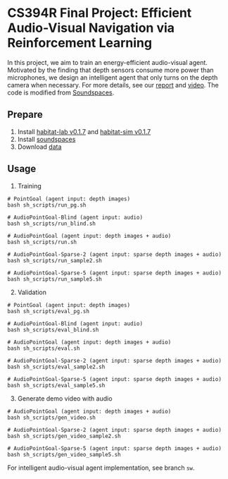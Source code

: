 # CS394R Final Project: Efficient Audio-Visual Navigation via Reinforcement Learning

In this project, we aim to train an energy-efficient audio-visual agent. Motivated by the finding that depth sensors consume more power than microphones, we design an intelligent agent that only turns on the depth camera when necessary.
For more details, see our [report](report.pdf) and [video](https://www.youtube.com/watch?v=LOrfifPg8eE). The code is modified from [Soundspaces](https://github.com/facebookresearch/sound-spaces). 

## Prepare
1. Install [habitat-lab v0.1.7](https://github.com/facebookresearch/habitat-lab) and [habitat-sim v0.1.7](https://github.com/facebookresearch/habitat-sim)
2. Install [soundspaces](https://github.com/facebookresearch/sound-spaces)
3. Download [data](soundspaces/README.md)

## Usage

1. Training
```
# PointGoal (agent input: depth images)
bash sh_scripts/run_pg.sh

# AudioPointGoal-Blind (agent input: audio)
bash sh_scripts/run_blind.sh

# AudioPointGoal (agent input: depth images + audio)
bash sh_scripts/run.sh

# AudioPointGoal-Sparse-2 (agent input: sparse depth images + audio)
bash sh_scripts/run_sample2.sh

# AudioPointGoal-Sparse-5 (agent input: sparse depth images + audio)
bash sh_scripts/run_sample5.sh
```
2. Validation
```
# PointGoal (agent input: depth images)
bash sh_scripts/eval_pg.sh

# AudioPointGoal-Blind (agent input: audio)
bash sh_scripts/eval_blind.sh

# AudioPointGoal (agent input: depth images + audio)
bash sh_scripts/eval.sh

# AudioPointGoal-Sparse-2 (agent input: sparse depth images + audio)
bash sh_scripts/eval_sample2.sh

# AudioPointGoal-Sparse-5 (agent input: sparse depth images + audio)
bash sh_scripts/eval_sample5.sh
```

3. Generate demo video with audio
```
# AudioPointGoal (agent input: depth images + audio)
bash sh_scripts/gen_video.sh

# AudioPointGoal-Sparse-2 (agent input: sparse depth images + audio)
bash sh_scripts/gen_video_sample2.sh

# AudioPointGoal-Sparse-5 (agent input: sparse depth images + audio)
bash sh_scripts/gen_video_sample5.sh
```

For intelligent audio-visual agent implementation, see branch ``sw``.
